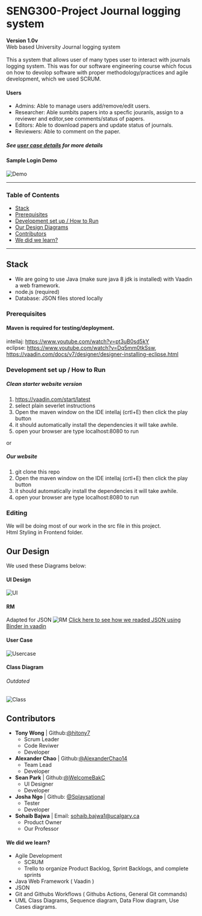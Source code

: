 
# SENG300-Project Journal logging system
**Version 1.0v** \
Web based University Journal logging system<br/>
<br/>
This a system that allows user of many types user to interact with journals logging system. 
This was for our software engineering course which focus on how to devolop software with proper methodology/practices and agile development, which we used SCRUM. 

#### Users

- Admins: Able to manage users add/remove/edit users.
- Researcher: Able sumbits papers into a specfic jouranls, assign to a reviewer and editor,see comments/status of papers. 
- Editors: Able to download papers and update status of journals.
- Reviewers: Able to comment on the paper. 
##### See [user case details](#user-case) for more details

#### Sample Login Demo
![Demo](/screenshots/demo.gif)

---
### Table of Contents

- [Stack](#stack)
- [Prerequisites](#prerequisites) 
- [Development set up / How to Run](#development-set-up--how-to-run)  
- [Our Design Diagrams](#our-design)
- [Contributors](#contributors)
- [We did we learn?](#we-did-we-learn)
---

## Stack

- We are going to use Java (make sure java 8 jdk is installed) with Vaadin a web framework.
- node.js (required) 
- Database: JSON files stored locally 

### Prerequisites

#### Maven is required for testing/deployment.

intellaj: https://www.youtube.com/watch?v=pt3uB0sd5kY \
eclipse: https://www.youtube.com/watch?v=Dq5mm0tkSsw, \
https://vaadin.com/docs/v7/designer/designer-installing-eclipse.html

### Development set up / How to Run

##### Clean starter website version
1) https://vaadin.com/start/latest 
2) select plain severlet instructions 
3) Open the maven window on the IDE intellaj (crtl+E) then click the play button 
4) it should automatically install the dependencies it will take awhile.
5) open your browser are type localhost:8080 to run

or

##### Our website 
1) git clone this repo
2) Open the maven window on the IDE intellaj (crtl+E) then click the play button 
3) it should automatically install the dependencies it will take awhile.
4) open your browser are type localhost:8080 to run

### Editing

We will be doing most of our work in the src file in this project.<br/>
Html Styling in Frontend folder.

## Our Design
We used these Diagrams below:
#### UI Design
![UI](/screenshots/UI%20Idea.png)

#### RM 
Adapted for JSON
![RM](/screenshots/SENG%20300%20RM.png)
[Click here to see how we readed JSON using Binder in vaadin](/screenshots/Binder.png) 

#### User Case 
![Usercase](/screenshots/Use%20Case%20Diagram.png)

#### Class Diagram 
###### Outdated 

![Class](/screenshots/Class%20Diagram.png)


## Contributors
- **Tony Wong**      | Github:[@hitony7](https://github.com/hitony7) 
  - Scrum Leader
  - Code Reviwer
  - Developer 
- **Alexander Chao**     | Github:[@AlexanderChao14](https://github.com/AlexanderChao14) 
   - Team Lead
   - Developer
- **Sean Park** | Github:[@WelcomeBakC](https://github.com/WelcomeBakC) 
  - UI Designer
  - Developer 
- **Josha Ngo** | Github: [@Splaysational](https://github.com/Splaysational) 
  - Tester 
  - Developer
 - **Sohaib Bajwa** | Email: sohaib.bajwa1@ucalgary.ca
    - Product Owner 
    - Our Professor

#### We did we learn? 

- Agile Development
  - SCRUM
  - Trello to organize Product Backlog, Sprint Backlogs, and complete sprints 
- Java Web Framework ( Vaadin )
- JSON 
- Git and Githubs Workflows ( Githubs Actions, General Git commands)
- UML Class Diagrams, Sequence diagram, Data Flow diagram, Use Cases diagrams.



